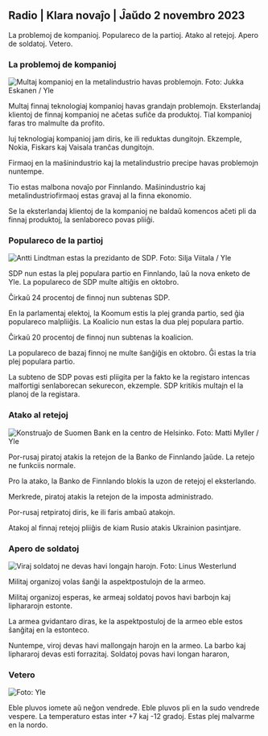 ## Radio \| Klara novaĵo \| Ĵaŭdo 2 novembro 2023

La problemoj de kompanioj. Populareco de la partioj. Atako al retejoj. Apero de soldatoj. Vetero.

### La problemoj de kompanioj

![Multaj kompanioj en la metalindustrio havas problemojn. Foto: Jukka Eskanen / Yle](https://images.cdn.yle.fi/image/upload/c_crop,h_2268,w_4031,x_0,y_410/ar_1.7777777777777777,c_fill,g_faces,h_6710,/0_p1200./0_pq_auto:eco/f_auto/fl_lossy/v1698216498/39-11907536538b9d499762)

Multaj finnaj teknologiaj kompanioj havas grandajn problemojn. Eksterlandaj klientoj de finnaj kompanioj ne aĉetas sufiĉe da produktoj. Tial kompanioj faras tro malmulte da profito.

Iuj teknologiaj kompanioj jam diris, ke ili reduktas dungitojn. Ekzemple, Nokia, Fiskars kaj Vaisala tranĉas dungitojn.

Firmaoj en la maŝinindustrio kaj la metalindustrio precipe havas problemojn nuntempe.

Tio estas malbona novaĵo por Finnlando. Maŝinindustrio kaj metalindustriofirmaoj estas gravaj al la finna ekonomio.

Se la eksterlandaj klientoj de la kompanioj ne baldaŭ komencos aĉeti pli da finnaj produktoj, la senlaboreco povas pliiĝi.

### Populareco de la partioj

![Antti Lindtman estas la prezidanto de SDP. Foto: Silja Viitala / Yle](https://images.cdn.yle.fi/image/upload/c_crop,h_2241,w_3984,x_0,y_0/ar_1.7777777777777777,c_fill,g_faces,h_675,w_r200.//_1_1.q_auto:eco/f_auto/fl_lossy/v1696930784/39-118400565251b6be058f)

SDP nun estas la plej populara partio en Finnlando, laŭ la nova enketo de Yle. La populareco de SDP multe altiĝis en oktobro.

Ĉirkaŭ 24 procentoj de finnoj nun subtenas SDP.

En la parlamentaj elektoj, la Koomum estis la plej granda partio, sed ĝia populareco malpliiĝis. La Koalicio nun estas la dua plej populara partio.

Ĉirkaŭ 20 procentoj de finnoj nun subtenas la koalicion.

La populareco de bazaj finnoj ne multe ŝanĝiĝis en oktobro. Ĝi estas la tria plej populara partio.

La subteno de SDP povas esti pliigita per la fakto ke la registaro intencas malfortigi senlaborecan sekurecon, ekzemple. SDP kritikis multajn el la planoj de la registara.

### Atako al retejoj

![Konstruaĵo de Suomen Bank en la centro de Helsinko. Foto: Matti Myller / Yle ](https://images.cdn.yle.fi/image/upload/c_crop,h_1391,w_2472,x_0,y_112/ar_1.7777777777777777,c_fill,g_faces,h_6701,w_r1201.q_auto:eco/f_auto/fl_lossy/v1587997073/39-6686595ea6e8fc70cab)

Por-rusaj piratoj atakis la retejon de la Banko de Finnlando ĵaŭde. La retejo ne funkciis normale.

Pro la atako, la Banko de Finnlando blokis la uzon de retejoj el eksterlando.

Merkrede, piratoj atakis la retejon de la imposta administrado.

Por-rusaj retpiratoj diris, ke ili faris ambaŭ atakojn.

Atakoj al finnaj retejoj pliiĝis de kiam Rusio atakis Ukrainion pasintjare.

### Apero de soldatoj

![Viraj soldatoj ne devas havi longajn harojn. Foto: Linus Westerlund](https://images.cdn.yle.fi/image/upload/c_crop,h_3375,w_6000,x_0,y_522/ar_1.7777777777777777,c_fill,g_faces,h_675,/0q_p1201,/0_p1201.eco/f_auto/fl_lossy/v1688460639/39-113784464a3db01e8a65)

Militaj organizoj volas ŝanĝi la aspektpostulojn de la armeo.

Militaj organizoj esperas, ke armeaj soldatoj povos havi barbojn kaj liphararojn estonte.

La armea gvidantaro diras, ke la aspektpostuloj de la armeo eble estos ŝanĝitaj en la estonteco.

Nuntempe, viroj devas havi mallongajn harojn en la armeo. La barbo kaj liphararoj devas esti forrazitaj. Soldatoj povas havi longan hararon,

### Vetero

![ Foto: Yle](https://images.cdn.yle.fi/image/upload/c_crop,h_1080,w_1919,x_0,y_0/ar_1.777777777777777,c_fill,g_faces,h_675,w_1201/0dp_auto.:eco/f_auto/fl_lossy/v1698940434/39-11951316543c5fbc620f)

Eble pluvos iomete aŭ neĝon vendrede. Eble pluvos pli en la sudo vendrede vespere. La temperaturo estas inter +7 kaj -12 gradoj. Estas plej malvarme en la nordo.